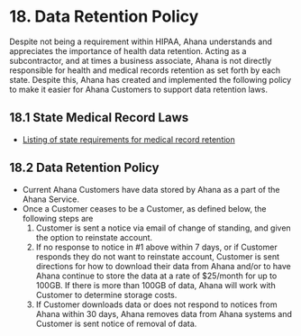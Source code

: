 # 18. Data Retention Policy

Despite not being a requirement within HIPAA, Ahana understands and appreciates the importance of health data retention. Acting as a subcontractor, and at times a business associate, Ahana is not directly responsible for health and medical records retention as set forth by each state. Despite this, Ahana has created and implemented the following policy to make it easier for Ahana Customers to support data retention laws.

## 18.1 State Medical Record Laws

- [Listing of state requirements for medical record retention](http://www.healthit.gov/sites/default/files/appa7-1.pdf)

## 18.2 Data Retention Policy

- Current Ahana Customers have data stored by Ahana as a part of the Ahana Service.
- Once a Customer ceases to be a Customer, as defined below, the following steps are
  1. Customer is sent a notice via email of change of standing, and given the option to reinstate account.
  2. If no response to notice in #1 above within 7 days, or if Customer responds they do not want to reinstate account, Customer is sent directions for how to download their data from Ahana and/or to have Ahana continue to store the data at a rate of \$25/month for up to 100GB. If there is more than 100GB of data, Ahana will work with Customer to determine storage costs.
  3. If Customer downloads data or does not respond to notices from Ahana within 30 days, Ahana removes data from Ahana systems and Customer is sent notice of removal of data.
